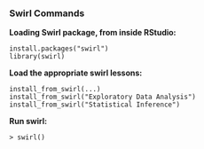 ### Swirl Commands

**Loading Swirl package, from inside RStudio:**
```{R}
install.packages("swirl")
library(swirl)
```
**Load the appropriate swirl lessons:**
```{R}
install_from_swirl(...)
install_from_swirl("Exploratory Data Analysis")
install_from_swirl("Statistical Inference")
```
**Run swirl:**
```{R}
> swirl()
```
